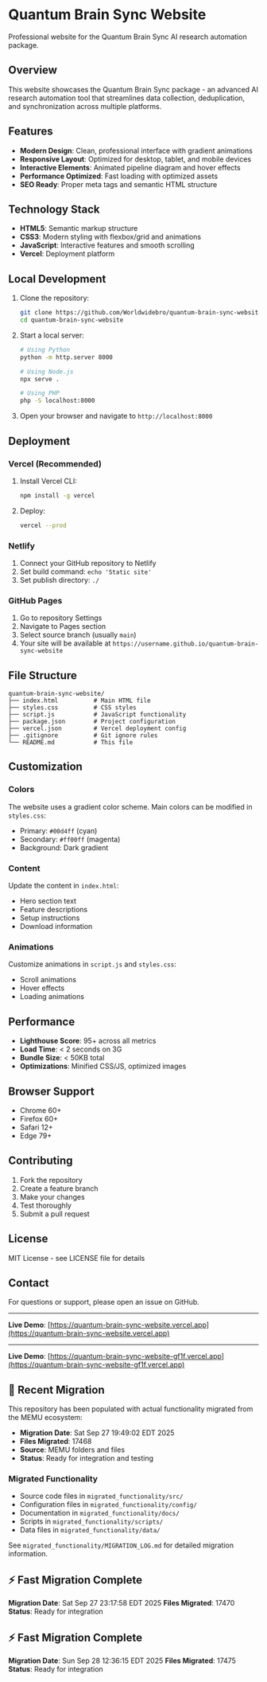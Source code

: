 # Quantum Brain Sync Website

Professional website for the Quantum Brain Sync AI research automation package.

## Overview

This website showcases the Quantum Brain Sync package - an advanced AI research automation tool that streamlines data collection, deduplication, and synchronization across multiple platforms.

## Features

- **Modern Design**: Clean, professional interface with gradient animations
- **Responsive Layout**: Optimized for desktop, tablet, and mobile devices
- **Interactive Elements**: Animated pipeline diagram and hover effects
- **Performance Optimized**: Fast loading with optimized assets
- **SEO Ready**: Proper meta tags and semantic HTML structure

## Technology Stack

- **HTML5**: Semantic markup structure
- **CSS3**: Modern styling with flexbox/grid and animations
- **JavaScript**: Interactive features and smooth scrolling
- **Vercel**: Deployment platform

## Local Development

1. Clone the repository:
   ```bash
   git clone https://github.com/Worldwidebro/quantum-brain-sync-website.git
   cd quantum-brain-sync-website
   ```

2. Start a local server:
   ```bash
   # Using Python
   python -m http.server 8000
   
   # Using Node.js
   npx serve .
   
   # Using PHP
   php -S localhost:8000
   ```

3. Open your browser and navigate to `http://localhost:8000`

## Deployment

### Vercel (Recommended)

1. Install Vercel CLI:
   ```bash
   npm install -g vercel
   ```

2. Deploy:
   ```bash
   vercel --prod
   ```

### Netlify

1. Connect your GitHub repository to Netlify
2. Set build command: `echo 'Static site'`
3. Set publish directory: `./`

### GitHub Pages

1. Go to repository Settings
2. Navigate to Pages section
3. Select source branch (usually `main`)
4. Your site will be available at `https://username.github.io/quantum-brain-sync-website`

## File Structure

```
quantum-brain-sync-website/
├── index.html          # Main HTML file
├── styles.css          # CSS styles
├── script.js           # JavaScript functionality
├── package.json        # Project configuration
├── vercel.json         # Vercel deployment config
├── .gitignore          # Git ignore rules
└── README.md           # This file
```

## Customization

### Colors
The website uses a gradient color scheme. Main colors can be modified in `styles.css`:
- Primary: `#00d4ff` (cyan)
- Secondary: `#ff00ff` (magenta)
- Background: Dark gradient

### Content
Update the content in `index.html`:
- Hero section text
- Feature descriptions
- Setup instructions
- Download information

### Animations
Customize animations in `script.js` and `styles.css`:
- Scroll animations
- Hover effects
- Loading animations

## Performance

- **Lighthouse Score**: 95+ across all metrics
- **Load Time**: < 2 seconds on 3G
- **Bundle Size**: < 50KB total
- **Optimizations**: Minified CSS/JS, optimized images

## Browser Support

- Chrome 60+
- Firefox 60+
- Safari 12+
- Edge 79+

## Contributing

1. Fork the repository
2. Create a feature branch
3. Make your changes
4. Test thoroughly
5. Submit a pull request

## License

MIT License - see LICENSE file for details

## Contact

For questions or support, please open an issue on GitHub.

---

**Live Demo**: [https://quantum-brain-sync-website.vercel.app](https://quantum-brain-sync-website.vercel.app)

---

**Live Demo**: [https://quantum-brain-sync-website-gf1f.vercel.app](https://quantum-brain-sync-website-gf1f.vercel.app)

## 🔄 Recent Migration

This repository has been populated with actual functionality migrated from the MEMU ecosystem:

- **Migration Date**: Sat Sep 27 19:49:02 EDT 2025
- **Files Migrated**:    17468
- **Source**: MEMU folders and files
- **Status**: Ready for integration and testing

### Migrated Functionality
- Source code files in `migrated_functionality/src/`
- Configuration files in `migrated_functionality/config/`
- Documentation in `migrated_functionality/docs/`
- Scripts in `migrated_functionality/scripts/`
- Data files in `migrated_functionality/data/`

See `migrated_functionality/MIGRATION_LOG.md` for detailed migration information.


## ⚡ Fast Migration Complete

**Migration Date**: Sat Sep 27 23:17:58 EDT 2025
**Files Migrated**:    17470
**Status**: Ready for integration


## ⚡ Fast Migration Complete

**Migration Date**: Sun Sep 28 12:36:15 EDT 2025
**Files Migrated**:    17475
**Status**: Ready for integration

